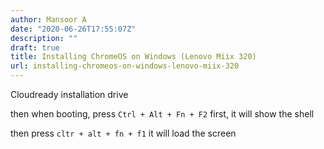 ```yaml
---
author: Mansoor A
date: "2020-06-26T17:55:07Z"
description: ""
draft: true
title: Installing ChromeOS on Windows (Lenovo Miix 320)
url: installing-chromeos-on-windows-lenovo-miix-320
---
```





Cloudready installation drive



then when booting, press `Ctrl + Alt + Fn + F2` first, it will show the shell

then press `cltr + alt + fn + f1` it will load the screen



